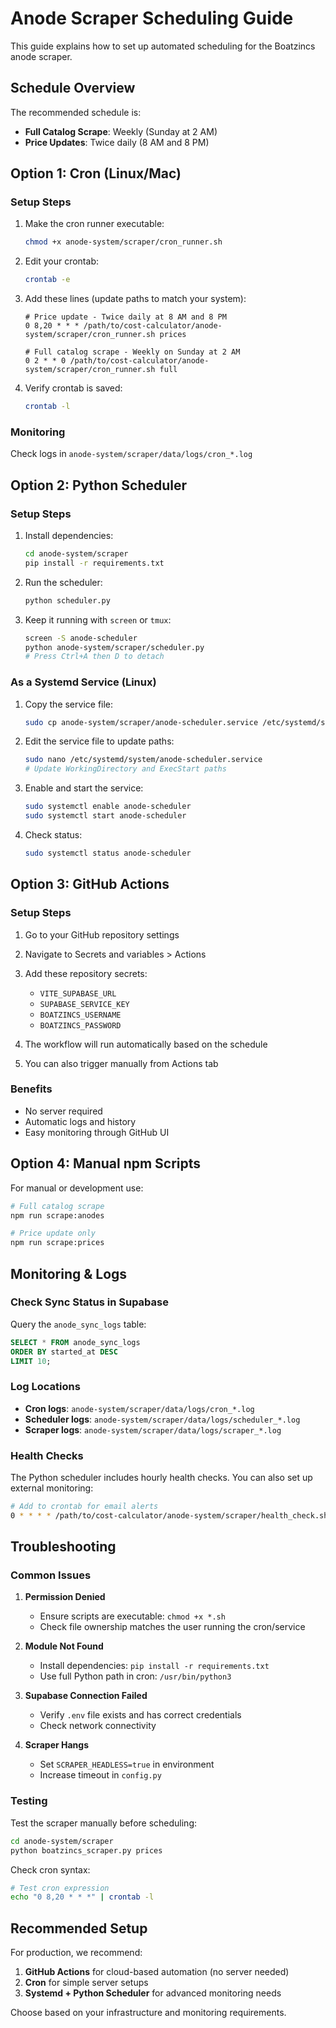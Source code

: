 # Anode Scraper Scheduling Guide

This guide explains how to set up automated scheduling for the Boatzincs anode scraper.

## Schedule Overview

The recommended schedule is:
- **Full Catalog Scrape**: Weekly (Sunday at 2 AM)
- **Price Updates**: Twice daily (8 AM and 8 PM)

## Option 1: Cron (Linux/Mac)

### Setup Steps

1. Make the cron runner executable:
   ```bash
   chmod +x anode-system/scraper/cron_runner.sh
   ```

2. Edit your crontab:
   ```bash
   crontab -e
   ```

3. Add these lines (update paths to match your system):
   ```cron
   # Price update - Twice daily at 8 AM and 8 PM
   0 8,20 * * * /path/to/cost-calculator/anode-system/scraper/cron_runner.sh prices

   # Full catalog scrape - Weekly on Sunday at 2 AM
   0 2 * * 0 /path/to/cost-calculator/anode-system/scraper/cron_runner.sh full
   ```

4. Verify crontab is saved:
   ```bash
   crontab -l
   ```

### Monitoring

Check logs in `anode-system/scraper/data/logs/cron_*.log`

## Option 2: Python Scheduler

### Setup Steps

1. Install dependencies:
   ```bash
   cd anode-system/scraper
   pip install -r requirements.txt
   ```

2. Run the scheduler:
   ```bash
   python scheduler.py
   ```

3. Keep it running with `screen` or `tmux`:
   ```bash
   screen -S anode-scheduler
   python anode-system/scraper/scheduler.py
   # Press Ctrl+A then D to detach
   ```

### As a Systemd Service (Linux)

1. Copy the service file:
   ```bash
   sudo cp anode-system/scraper/anode-scheduler.service /etc/systemd/system/
   ```

2. Edit the service file to update paths:
   ```bash
   sudo nano /etc/systemd/system/anode-scheduler.service
   # Update WorkingDirectory and ExecStart paths
   ```

3. Enable and start the service:
   ```bash
   sudo systemctl enable anode-scheduler
   sudo systemctl start anode-scheduler
   ```

4. Check status:
   ```bash
   sudo systemctl status anode-scheduler
   ```

## Option 3: GitHub Actions

### Setup Steps

1. Go to your GitHub repository settings
2. Navigate to Secrets and variables > Actions
3. Add these repository secrets:
   - `VITE_SUPABASE_URL`
   - `SUPABASE_SERVICE_KEY`
   - `BOATZINCS_USERNAME`
   - `BOATZINCS_PASSWORD`

4. The workflow will run automatically based on the schedule
5. You can also trigger manually from Actions tab

### Benefits
- No server required
- Automatic logs and history
- Easy monitoring through GitHub UI

## Option 4: Manual npm Scripts

For manual or development use:

```bash
# Full catalog scrape
npm run scrape:anodes

# Price update only
npm run scrape:prices
```

## Monitoring & Logs

### Check Sync Status in Supabase

Query the `anode_sync_logs` table:
```sql
SELECT * FROM anode_sync_logs
ORDER BY started_at DESC
LIMIT 10;
```

### Log Locations

- **Cron logs**: `anode-system/scraper/data/logs/cron_*.log`
- **Scheduler logs**: `anode-system/scraper/data/logs/scheduler_*.log`
- **Scraper logs**: `anode-system/scraper/data/logs/scraper_*.log`

### Health Checks

The Python scheduler includes hourly health checks. You can also set up external monitoring:

```bash
# Add to crontab for email alerts
0 * * * * /path/to/cost-calculator/anode-system/scraper/health_check.sh || mail -s "Anode Scraper Down" admin@example.com
```

## Troubleshooting

### Common Issues

1. **Permission Denied**
   - Ensure scripts are executable: `chmod +x *.sh`
   - Check file ownership matches the user running the cron/service

2. **Module Not Found**
   - Install dependencies: `pip install -r requirements.txt`
   - Use full Python path in cron: `/usr/bin/python3`

3. **Supabase Connection Failed**
   - Verify `.env` file exists and has correct credentials
   - Check network connectivity

4. **Scraper Hangs**
   - Set `SCRAPER_HEADLESS=true` in environment
   - Increase timeout in `config.py`

### Testing

Test the scraper manually before scheduling:
```bash
cd anode-system/scraper
python boatzincs_scraper.py prices
```

Check cron syntax:
```bash
# Test cron expression
echo "0 8,20 * * *" | crontab -l
```

## Recommended Setup

For production, we recommend:
1. **GitHub Actions** for cloud-based automation (no server needed)
2. **Cron** for simple server setups
3. **Systemd + Python Scheduler** for advanced monitoring needs

Choose based on your infrastructure and monitoring requirements.